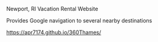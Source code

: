 Newport, RI Vacation Rental Website

Provides Google navigation to several nearby destinations


https://apr7174.github.io/360Thames/
